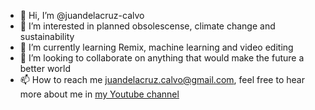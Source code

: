 - 👋 Hi, I’m @juandelacruz-calvo
- 👀 I’m interested in planned obsolescense, climate change and sustainability 
- 🌱 I’m currently learning Remix, machine learning and video editing 
- 💞️ I’m looking to collaborate on anything that would make the future a better world
- 📫 How to reach me juandelacruz.calvo@gmail.com, feel free to hear more about me in [my Youtube channel](https://www.youtube.com/channel/UCzaw1KXOKifzCcuOvX6xctg)

<!---
juandelacruz-calvo/juandelacruz-calvo is a ✨ special ✨ repository because its `README.md` (this file) appears on your GitHub profile.
You can click the Preview link to take a look at your changes.
--->
